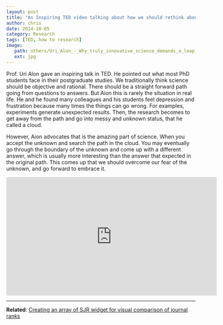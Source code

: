 ```yaml
---
layout: post
title: "An Inspiring TED video talking about how we should rethink about the unknown in the postgraduate or research study"
author: chris
date: 2014-10-05
category: Research
tags: [TED, how to research]
image: 
   path: others/Uri_Alon_-_Why_truly_innovative_science_demands_a_leap_into_the_unknown
   ext: jpg
---
```


Prof. Uri Alon gave an inspiring talk in TED. He pointed out what most PhD students face in their postgraduate studies. We traditionally think science should be objective and rational. There should be a straight forward path going from questions to answers. But Aion this is rarely the situation in real life. He and he found many colleagues and his students feel depression and frustration because many times the things can go wrong. For examples, experiments generate unexpected results. Then, the research becomes to get away from the path and go into messy and unknown status, that he called a cloud.

<!--more-->

However, Aion advocates that is the amazing part of science. When you accept the unknown and search the path in the cloud. You may eventually go through the boundary of the unknown and come up with a different answer, which is usually more interesting than the answer that expected in the original path. This comes up that we should overcome our fear of the unknown, and go forward to embrace it.

<iframe class="w-100" width="560" height="315" src="https://www.youtube.com/embed/F1U26PLiXjM" frameborder="0" allow="accelerometer; autoplay; encrypted-media; gyroscope; picture-in-picture" allowfullscreen></iframe>

<hr>

**Related**: [Creating an array of SJR widget for visual comparison of journal ranks](/blog/2014/07/04/Creating-an-array-of-SJR-widget-for-visual-comparison-of-journal-ranks)